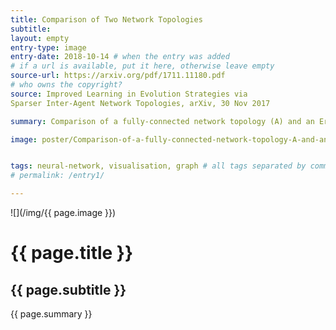 ```yaml
---
title: Comparison of Two Network Topologies
subtitle:
layout: empty
entry-type: image
entry-date: 2018-10-14 # when the entry was added
# if a url is available, put it here, otherwise leave empty
source-url: https://arxiv.org/pdf/1711.11180.pdf
# who owns the copyright?
source: Improved Learning in Evolution Strategies via
Sparser Inter-Agent Network Topologies, arXiv, 30 Nov 2017

summary: Comparison of a fully-connected network topology (A) and an Erdos-Renyi graph (B) of average degree 0.4, both with 40 nodes.

image: poster/Comparison-of-a-fully-connected-network-topology-A-and-an-Erdos-Renyi-graph.jpg


tags: neural-network, visualisation, graph # all tags separated by commas
# permalink: /entry1/

---
```


![](/img/{{ page.image }})

# {{ page.title }}

## {{ page.subtitle }}

<p>{{ page.summary }}</p>
